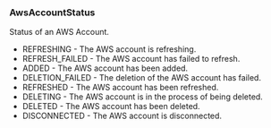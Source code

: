 ### AwsAccountStatus
Status of an AWS Account.

- REFRESHING - The AWS account is refreshing.
- REFRESH_FAILED - The AWS account has failed to refresh.
- ADDED - The AWS account has been added.
- DELETION_FAILED - The deletion of the AWS account has failed.
- REFRESHED - The AWS account has been refreshed.
- DELETING - The AWS account is in the process of being deleted.
- DELETED - The AWS account has been deleted.
- DISCONNECTED - The AWS account is disconnected.
